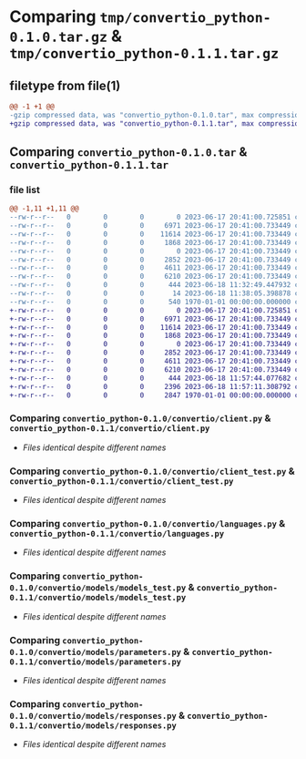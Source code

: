 # Comparing `tmp/convertio_python-0.1.0.tar.gz` & `tmp/convertio_python-0.1.1.tar.gz`

## filetype from file(1)

```diff
@@ -1 +1 @@
-gzip compressed data, was "convertio_python-0.1.0.tar", max compression
+gzip compressed data, was "convertio_python-0.1.1.tar", max compression
```

## Comparing `convertio_python-0.1.0.tar` & `convertio_python-0.1.1.tar`

### file list

```diff
@@ -1,11 +1,11 @@
--rw-r--r--   0        0        0        0 2023-06-17 20:41:00.725851 convertio_python-0.1.0/convertio/__init__.py
--rw-r--r--   0        0        0     6971 2023-06-17 20:41:00.733449 convertio_python-0.1.0/convertio/client.py
--rw-r--r--   0        0        0    11614 2023-06-17 20:41:00.733449 convertio_python-0.1.0/convertio/client_test.py
--rw-r--r--   0        0        0     1868 2023-06-17 20:41:00.733449 convertio_python-0.1.0/convertio/languages.py
--rw-r--r--   0        0        0        0 2023-06-17 20:41:00.733449 convertio_python-0.1.0/convertio/models/__init__.py
--rw-r--r--   0        0        0     2852 2023-06-17 20:41:00.733449 convertio_python-0.1.0/convertio/models/models_test.py
--rw-r--r--   0        0        0     4611 2023-06-17 20:41:00.733449 convertio_python-0.1.0/convertio/models/parameters.py
--rw-r--r--   0        0        0     6210 2023-06-17 20:41:00.733449 convertio_python-0.1.0/convertio/models/responses.py
--rw-r--r--   0        0        0      444 2023-06-18 11:32:49.447932 convertio_python-0.1.0/pyproject.toml
--rw-r--r--   0        0        0       14 2023-06-18 11:38:05.398878 convertio_python-0.1.0/README.md
--rw-r--r--   0        0        0      540 1970-01-01 00:00:00.000000 convertio_python-0.1.0/PKG-INFO
+-rw-r--r--   0        0        0        0 2023-06-17 20:41:00.725851 convertio_python-0.1.1/convertio/__init__.py
+-rw-r--r--   0        0        0     6971 2023-06-17 20:41:00.733449 convertio_python-0.1.1/convertio/client.py
+-rw-r--r--   0        0        0    11614 2023-06-17 20:41:00.733449 convertio_python-0.1.1/convertio/client_test.py
+-rw-r--r--   0        0        0     1868 2023-06-17 20:41:00.733449 convertio_python-0.1.1/convertio/languages.py
+-rw-r--r--   0        0        0        0 2023-06-17 20:41:00.733449 convertio_python-0.1.1/convertio/models/__init__.py
+-rw-r--r--   0        0        0     2852 2023-06-17 20:41:00.733449 convertio_python-0.1.1/convertio/models/models_test.py
+-rw-r--r--   0        0        0     4611 2023-06-17 20:41:00.733449 convertio_python-0.1.1/convertio/models/parameters.py
+-rw-r--r--   0        0        0     6210 2023-06-17 20:41:00.733449 convertio_python-0.1.1/convertio/models/responses.py
+-rw-r--r--   0        0        0      444 2023-06-18 11:57:44.077682 convertio_python-0.1.1/pyproject.toml
+-rw-r--r--   0        0        0     2396 2023-06-18 11:57:11.308792 convertio_python-0.1.1/README.md
+-rw-r--r--   0        0        0     2847 1970-01-01 00:00:00.000000 convertio_python-0.1.1/PKG-INFO
```

### Comparing `convertio_python-0.1.0/convertio/client.py` & `convertio_python-0.1.1/convertio/client.py`

 * *Files identical despite different names*

### Comparing `convertio_python-0.1.0/convertio/client_test.py` & `convertio_python-0.1.1/convertio/client_test.py`

 * *Files identical despite different names*

### Comparing `convertio_python-0.1.0/convertio/languages.py` & `convertio_python-0.1.1/convertio/languages.py`

 * *Files identical despite different names*

### Comparing `convertio_python-0.1.0/convertio/models/models_test.py` & `convertio_python-0.1.1/convertio/models/models_test.py`

 * *Files identical despite different names*

### Comparing `convertio_python-0.1.0/convertio/models/parameters.py` & `convertio_python-0.1.1/convertio/models/parameters.py`

 * *Files identical despite different names*

### Comparing `convertio_python-0.1.0/convertio/models/responses.py` & `convertio_python-0.1.1/convertio/models/responses.py`

 * *Files identical despite different names*

